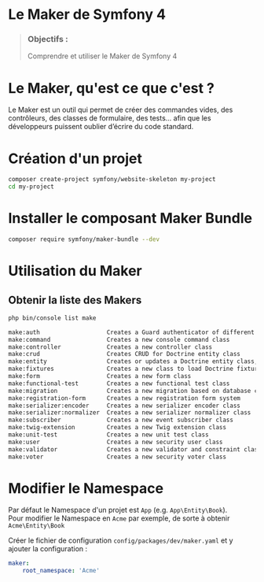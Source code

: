 # Le **Maker** de Symfony 4
> ### Objectifs :
> Comprendre et utiliser le Maker de Symfony 4



# Le Maker, qu'est ce que c'est ?

Le Maker est un outil qui permet de créer des commandes vides, des contrôleurs, des classes de formulaire, des tests... afin que les développeurs puissent oublier d’écrire du code standard.



# Création d'un projet 

```bash
composer create-project symfony/website-skeleton my-project
cd my-project
```



# Installer le composant Maker Bundle

```bash
composer require symfony/maker-bundle --dev
```



# Utilisation du Maker

## Obtenir la liste des Makers

```bash
php bin/console list make
```

```bash
make:auth                   Creates a Guard authenticator of different flavors
make:command                Creates a new console command class
make:controller             Creates a new controller class
make:crud                   Creates CRUD for Doctrine entity class
make:entity                 Creates or updates a Doctrine entity class, and optionally an API Platform resource
make:fixtures               Creates a new class to load Doctrine fixtures
make:form                   Creates a new form class
make:functional-test        Creates a new functional test class
make:migration              Creates a new migration based on database changes
make:registration-form      Creates a new registration form system
make:serializer:encoder     Creates a new serializer encoder class
make:serializer:normalizer  Creates a new serializer normalizer class
make:subscriber             Creates a new event subscriber class
make:twig-extension         Creates a new Twig extension class
make:unit-test              Creates a new unit test class
make:user                   Creates a new security user class
make:validator              Creates a new validator and constraint class
make:voter                  Creates a new security voter class
```



# Modifier le Namespace

Par défaut le Namespace d'un projet est `App` (e.g. `App\Entity\Book`).  
Pour modifier le Namespace en `Acme` par exemple, de sorte à obtenir `Acme\Entity\Book`

Créer le fichier de configuration `config/packages/dev/maker.yaml` et y ajouter la configuration :

```yaml
maker:
    root_namespace: 'Acme'
```